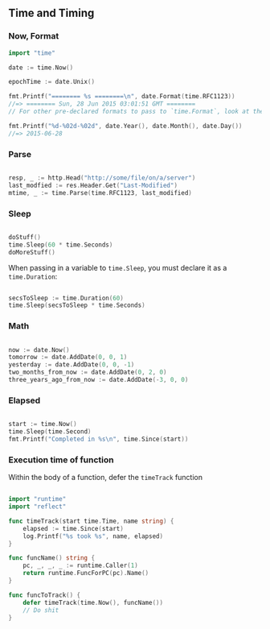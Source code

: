 ## Time and Timing

### Now, Format

```go
import "time"

date := time.Now()

epochTime := date.Unix()

fmt.Printf("======== %s ========\n", date.Format(time.RFC1123))
//=> ======== Sun, 28 Jun 2015 03:01:51 GMT ========
// For other pre-declared formats to pass to `time.Format`, look at the Time package

fmt.Printf("%d-%02d-%02d", date.Year(), date.Month(), date.Day())
//=> 2015-06-28

```

### Parse
```go

resp, _ := http.Head("http://some/file/on/a/server")
last_modfied := res.Header.Get("Last-Modified")
mtime, _ := time.Parse(time.RFC1123, last_modified)

```


### Sleep

```go

doStuff()
time.Sleep(60 * time.Seconds)
doMoreStuff()

```

When passing in a variable to `time.Sleep`, you must declare it as a `time.Duration`:

```go

secsToSleep := time.Duration(60)
time.Sleep(secsToSleep * time.Seconds)

```

### Math

```go

now := date.Now()
tomorrow := date.AddDate(0, 0, 1)
yesterday := date.AddDate(0, 0, -1)
two_months_from_now := date.AddDate(0, 2, 0)
three_years_ago_from_now := date.AddDate(-3, 0, 0) 

```

### Elapsed
```go

start := time.Now()
time.Sleep(time.Second)
fmt.Printf("Completed in %s\n", time.Since(start))

```

### Execution time of function

Within the body of a function, defer the `timeTrack` function

```go

import "runtime"
import "reflect"

func timeTrack(start time.Time, name string) {
    elapsed := time.Since(start)
    log.Printf("%s took %s", name, elapsed)
}

func funcName() string {
    pc, _, _, _ := runtime.Caller(1)
    return runtime.FuncForPC(pc).Name()
}

func funcToTrack() {
	defer timeTrack(time.Now(), funcName())
	// Do shit
}

```